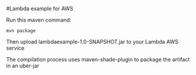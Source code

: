 #Lambda example for AWS

Run this maven command:

```
mvn package
```

Then upload lambdaexample-1.0-SNAPSHOT.jar to your Lambda AWS service

The compilation process uses maven-shade-plugin to package the artifact in an uber-jar